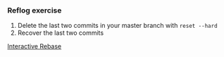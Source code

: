 ### Reflog exercise

1. Delete the last two commits in your master branch with `reset --hard`
2. Recover the last two commits

[Interactive Rebase](../docs/interactive-rebase.md)
